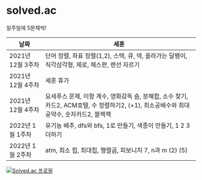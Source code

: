 # solved.ac
일주일에 5문제씩!



|날짜|세훈|
|------|---|
|2021년 12월 3주차|단어 정렬, 좌표 정렬(1,2), 스택, 큐, 덱, 올라가는 달팽이, 직각삼각형, 제로, 체스판, 랜선 자르기|
|2021년 12월 4주차|세훈 휴가|
|2021년 12월 4주차|요세푸스 문제, 이항 계수, 영화감독 숌, 분해합, 소수 찾기, 카드2, ACM호텔, 수 정렬하기2, (+1), 최소공배수와 최대공약수, 숫자카드2, 블랙잭|
|2022년 1월 1주차|유기농 배추, dfs와 bfs, 1로 만들기, 색종이 만들기, 1 2 3 더하기|
|2022년 1월 2주차|atm, 최소 힙, 최대힙, 행렬곱, 피보니치 7, n과 m (2) (5) |

[![Solved.ac
프로필](http://mazassumnida.wtf/api/generate_badge?boj=ansehoon1999)](https://solved.ac/ansehoon1999)
